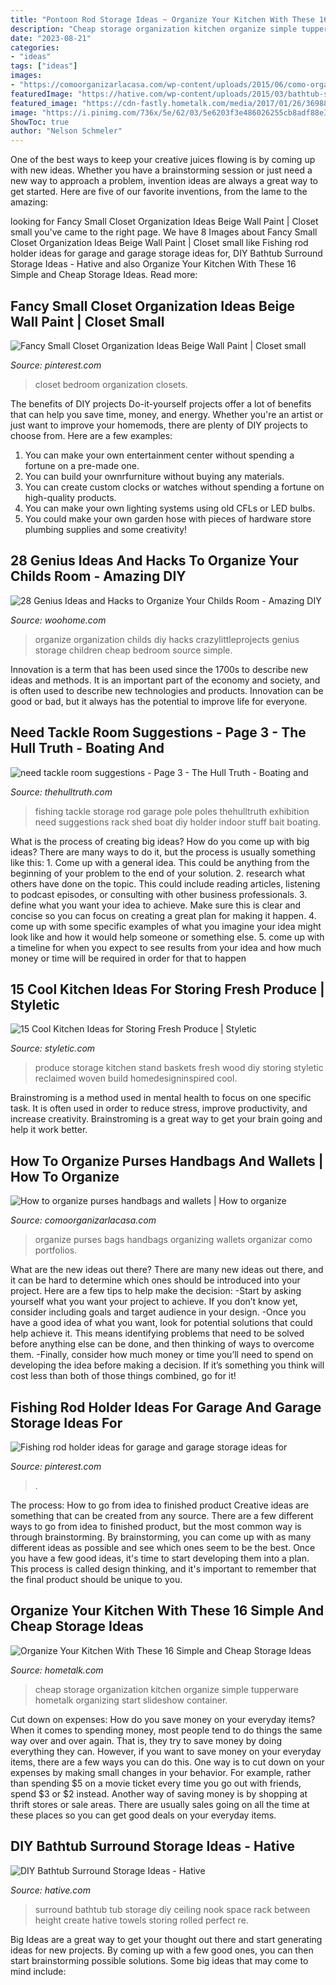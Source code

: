 ```yaml
---
title: "Pontoon Rod Storage Ideas ~ Organize Your Kitchen With These 16 Simple And Cheap Storage Ideas"
description: "Cheap storage organization kitchen organize simple tupperware hometalk organizing start slideshow container"
date: "2023-08-21"
categories:
- "ideas"
tags: ["ideas"]
images:
- "https://comoorganizarlacasa.com/wp-content/uploads/2015/06/como-organizar-bolsos.jpg"
featuredImage: "https://hative.com/wp-content/uploads/2015/03/bathtub-storage-ideas/1-bathtub-surround-storage-ideas.jpg"
featured_image: "https://cdn-fastly.hometalk.com/media/2017/01/26/3698888/s-organize-your-kitchen-with-these-16-simple-and-cheap-storage-ideas-kitchen-design-organizing-storage-ideas.jpg?size=1600x1000&amp;nocrop=1"
image: "https://i.pinimg.com/736x/5e/62/03/5e6203f3e486026255cb8adf88e3ef27--closet-remodel-small-closets.jpg"
ShowToc: true
author: "Nelson Schmeler"
---
```



One of the best ways to keep your creative juices flowing is by coming up with new ideas. Whether you have a brainstorming session or just need a new way to approach a problem, invention ideas are always a great way to get started. Here are five of our favorite inventions, from the lame to the amazing: 

	

		
looking for Fancy Small Closet Organization Ideas Beige Wall Paint | Closet small you've came to the right page. We have 8 Images about Fancy Small Closet Organization Ideas Beige Wall Paint | Closet small like Fishing rod holder ideas for garage and garage storage ideas for, DIY Bathtub Surround Storage Ideas - Hative and also Organize Your Kitchen With These 16 Simple and Cheap Storage Ideas. Read more:
		
    
## Fancy Small Closet Organization Ideas Beige Wall Paint | Closet Small

<img loading=lazy src="https://i.pinimg.com/736x/5e/62/03/5e6203f3e486026255cb8adf88e3ef27--closet-remodel-small-closets.jpg" onerror="this.onerror=null;this.src='https://tse2.mm.bing.net/th?id=OIP.OXx6TvhrEQ_bscskX5O-dAHaLH&amp;pid=15.1';" alt="Fancy Small Closet Organization Ideas Beige Wall Paint | Closet small">

_Source: pinterest.com_

>closet bedroom organization closets. 

	

The benefits of DIY projects
Do-it-yourself projects offer a lot of benefits that can help you save time, money, and energy. Whether you're an artist or just want to improve your homemods, there are plenty of DIY projects to choose from. Here are a few examples: 
1. You can make your own entertainment center without spending a fortune on a pre-made one. 
2. You can build your ownrfurniture without buying any materials. 
3. You can create custom clocks or watches without spending a fortune on high-quality products. 
4. You can make your own lighting systems using old CFLs or LED bulbs. 
5. You could make your own garden hose with pieces of hardware store plumbing supplies and some creativity!

    
## 28 Genius Ideas And Hacks To Organize Your Childs Room - Amazing DIY

<img loading=lazy src="http://www.woohome.com/wp-content/uploads/2015/04/kids-room-organization-ideas-12.jpg" onerror="this.onerror=null;this.src='https://tse3.mm.bing.net/th?id=OIP.scGz6nbsWzneAf0R2HC1QAHaOA&amp;pid=15.1';" alt="28 Genius Ideas and Hacks to Organize Your Childs Room - Amazing DIY">

_Source: woohome.com_

>organize organization childs diy hacks crazylittleprojects genius storage children cheap bedroom source simple. 

	

Innovation is a term that has been used since the 1700s to describe new ideas and methods. It is an important part of the economy and society, and is often used to describe new technologies and products. Innovation can be good or bad, but it always has the potential to improve life for everyone.

    
## Need Tackle Room Suggestions - Page 3 - The Hull Truth - Boating And

<img loading=lazy src="https://www.thehulltruth.com/attachment.php?attachmentid=215788&amp;stc=1&amp;d=1327283877" onerror="this.onerror=null;this.src='https://tse1.mm.bing.net/th?id=OIP.4A079WVit2pw9n_2pYHZIgHaFj&amp;pid=15.1';" alt="need tackle room suggestions - Page 3 - The Hull Truth - Boating and">

_Source: thehulltruth.com_

>fishing tackle storage rod garage pole poles thehulltruth exhibition need suggestions rack shed boat diy holder indoor stuff bait boating. 

	

What is the process of creating big ideas?
How do you come up with big ideas? There are many ways to do it, but the process is usually something like this: 1. Come up with a general idea. This could be anything from the beginning of your problem to the end of your solution. 2. research what others have done on the topic. This could include reading articles, listening to podcast episodes, or consulting with other business professionals. 3. define what you want your idea to achieve. Make sure this is clear and concise so you can focus on creating a great plan for making it happen. 4. come up with some specific examples of what you imagine your idea might look like and how it would help someone or something else. 5. come up with a timeline for when you expect to see results from your idea and how much money or time will be required in order for that to happen 
    
## 15 Cool Kitchen Ideas For Storing Fresh Produce | Styletic

<img loading=lazy src="https://styletic.com/wp-content/uploads/2018/02/kitchen-produce-storage/15-kitchen-ideas-storing-fresh-produce.jpg" onerror="this.onerror=null;this.src='https://tse3.mm.bing.net/th?id=OIP.OV-pdA6bUDL8wuKU4qSZqAHaSH&amp;pid=15.1';" alt="15 Cool Kitchen Ideas for Storing Fresh Produce | Styletic">

_Source: styletic.com_

>produce storage kitchen stand baskets fresh wood diy storing styletic reclaimed woven build homedesigninspired cool. 

	

Brainstroming is a method used in mental health to focus on one specific task. It is often used in order to reduce stress, improve productivity, and increase creativity. Brainstroming is a great way to get your brain going and help it work better.

    
## How To Organize Purses Handbags And Wallets | How To Organize

<img loading=lazy src="https://comoorganizarlacasa.com/wp-content/uploads/2015/06/como-organizar-bolsos.jpg" onerror="this.onerror=null;this.src='https://tse3.mm.bing.net/th?id=OIP.DNxoij5u2GTClTgMgwrZEQHaLZ&amp;pid=15.1';" alt="How to organize purses handbags and wallets | How to organize">

_Source: comoorganizarlacasa.com_

>organize purses bags handbags organizing wallets organizar como portfolios. 

	

What are the new ideas out there?
There are many new ideas out there, and it can be hard to determine which ones should be introduced into your project. Here are a few tips to help make the decision: 
-Start by asking yourself what you want your project to achieve. If you don’t know yet, consider including goals and target audience in your design.
-Once you have a good idea of what you want, look for potential solutions that could help achieve it. This means identifying problems that need to be solved before anything else can be done, and then thinking of ways to overcome them.
-Finally, consider how much money or time you’ll need to spend on developing the idea before making a decision. If it’s something you think will cost less than both of those things combined, go for it!

    
## Fishing Rod Holder Ideas For Garage And Garage Storage Ideas For

<img loading=lazy src="https://i.pinimg.com/736x/10/fd/69/10fd692e7b44588e04524b192a5642fe.jpg" onerror="this.onerror=null;this.src='https://tse2.mm.bing.net/th?id=OIP.ke8LCUr9j_mcx7Qfq2bIWAHaLF&amp;pid=15.1';" alt="Fishing rod holder ideas for garage and garage storage ideas for">

_Source: pinterest.com_

>. 

	

The process: How to go from idea to finished product
Creative ideas are something that can be created from any source. There are a few different ways to go from idea to finished product, but the most common way is through brainstorming. By brainstorming, you can come up with as many different ideas as possible and see which ones seem to be the best. Once you have a few good ideas, it's time to start developing them into a plan. This process is called design thinking, and it's important to remember that the final product should be unique to you.

    
## Organize Your Kitchen With These 16 Simple And Cheap Storage Ideas

<img loading=lazy src="https://cdn-fastly.hometalk.com/media/2017/01/26/3698888/s-organize-your-kitchen-with-these-16-simple-and-cheap-storage-ideas-kitchen-design-organizing-storage-ideas.jpg?size=1600x1000&amp;nocrop=1" onerror="this.onerror=null;this.src='https://tse2.mm.bing.net/th?id=OIP.fIsy05TeWpOJjExJdf_sMwHaJ4&amp;pid=15.1';" alt="Organize Your Kitchen With These 16 Simple and Cheap Storage Ideas">

_Source: hometalk.com_

>cheap storage organization kitchen organize simple tupperware hometalk organizing start slideshow container. 

	

Cut down on expenses: How do you save money on your everyday items?
When it comes to spending money, most people tend to do things the same way over and over again. That is, they try to save money by doing everything they can. However, if you want to save money on your everyday items, there are a few ways you can do this. One way is to cut down on your expenses by making small changes in your behavior. For example, rather than spending $5 on a movie ticket every time you go out with friends, spend $3 or $2 instead. Another way of saving money is by shopping at thrift stores or sale areas. There are usually sales going on all the time at these places so you can get good deals on your everyday items.

    
## DIY Bathtub Surround Storage Ideas - Hative

<img loading=lazy src="https://hative.com/wp-content/uploads/2015/03/bathtub-storage-ideas/1-bathtub-surround-storage-ideas.jpg" onerror="this.onerror=null;this.src='https://tse2.mm.bing.net/th?id=OIP.YFlWIC3WiTdL0eOw_JcfWgHaLH&amp;pid=15.1';" alt="DIY Bathtub Surround Storage Ideas - Hative">

_Source: hative.com_

>surround bathtub tub storage diy ceiling nook space rack between height create hative towels storing rolled perfect re. 

	

Big Ideas are a great way to get your thought out there and start generating ideas for new projects. By coming up with a few good ones, you can then start brainstorming possible solutions. Some big ideas that may come to mind include: 

